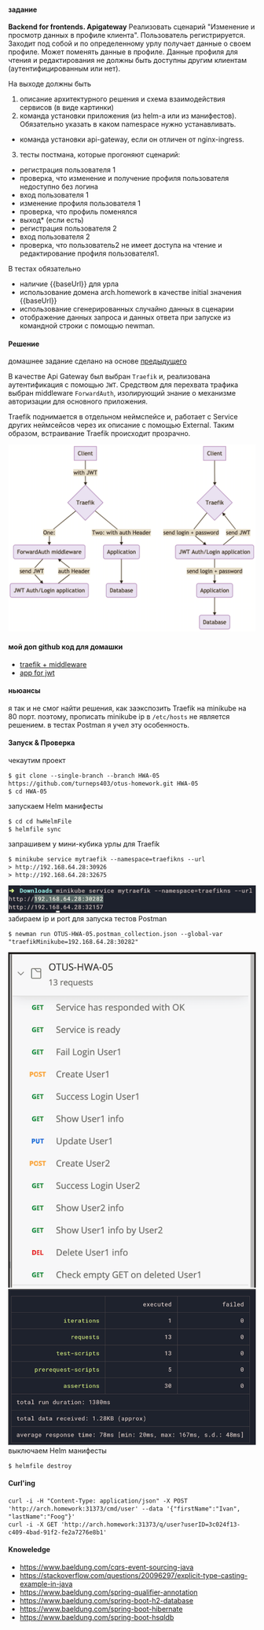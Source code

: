 #### задание
**Backend for frontends. Apigateway**
Реализовать сценарий "Изменение и просмотр данных в профиле клиента".
Пользователь регистрируется. Заходит под собой и по определенному урлу получает данные о своем профиле. Может поменять данные в профиле. Данные профиля для чтения и редактирования не должны быть доступны другим клиентам (аутентифицированным или нет).

На выходе должны быть
1. описание архитектурного решения и схема взаимодействия сервисов (в виде картинки)
2. команда установки приложения (из helm-а или из манифестов). Обязательно указать в каком namespace нужно устанавливать.
* команда установки api-gateway, если он отличен от nginx-ingress.
3. тесты постмана, которые прогоняют сценарий:
* регистрация пользователя 1
* проверка, что изменение и получение профиля пользователя недоступно без логина
* вход пользователя 1
* изменение профиля пользователя 1
* проверка, что профиль поменялся
* выход* (если есть)
* регистрация пользователя 2
* вход пользователя 2
* проверка, что пользователь2 не имеет доступа на чтение и редактирование профиля пользователя1.

В тестах обязательно
* наличие {{baseUrl}} для урла
* использование домена arch.homework в качестве initial значения {{baseUrl}}
* использование сгенерированных случайно данных в сценарии
* отображение данных запроса и данных ответа при запуске из командной строки с помощью newman.

#### Решение
домашнее задание сделано на основе [предыдущего](https://github.com/turneps403/otus-homework/tree/HWA-03)

В качестве Api Gateway был выбран `Traefik` и, реализована аутентификация с помощью `JWT`.
Средством для перехвата трафика выбран middleware `ForwardAuth`, изолирующий знание
о механизме авторизации для основного приложения.

Traefik поднимается в отдельном неймспейсе и, работает с Service других неймсейсов через 
их описание с помощью External. Таким образом, встраивание Traefik происходит прозрачно.

![](myFiles/simple-graph.png)

#### мой доп github код для домашки
- [traefik + middleware](https://github.com/turneps403/helmfile-traefik-v2-minikube)
- [app for jwt](https://github.com/turneps403/java-crumbs/tree/jwt-middleware)

#### ньюансы
я так и не смог найти решения, как заэкспозить Traefik на minikube на 80 порт.
поэтому, прописать minikube ip в `/etc/hosts` не является решением.
в тестах Postman я учел эту особенность.

#### Запуск & Проверка
чекаутим проект
```
$ git clone --single-branch --branch HWA-05 https://github.com/turneps403/otus-homework.git HWA-05
$ cd HWA-05
``` 
запускаем Helm манифесты
```
$ cd cd hwHelmFile
$ helmfile sync
```
запрашивем у мини-кубика урлы для Traefik
```
$ minikube service mytraefik --namespace=traefikns --url
> http://192.168.64.28:30926
> http://192.168.64.28:32675
```
![](myFiles/services.png)
забираем ip и port для запуска тестов Postman
```
$ newman run OTUS-HWA-05.postman_collection.json --global-var "traefikMinikube=192.168.64.28:30282"
```
![](myFiles/postman.png)
![](myFiles/newman.png)
выключаем Helm манифесты
```
$ helmfile destroy
```

#### Curl'ing
```
curl -i -H "Content-Type: application/json" -X POST 'http://arch.homework:31373/cmd/user' --data '{"firstName":"Ivan", "lastName":"Foog"}'
curl -i -X GET 'http://arch.homework:31373/q/user?userID=3c024f13-c409-4bad-91f2-fe2a7276e8b1'
```


#### Knoweledge
* https://www.baeldung.com/cqrs-event-sourcing-java
* https://stackoverflow.com/questions/20096297/explicit-type-casting-example-in-java
* https://www.baeldung.com/spring-qualifier-annotation
* https://www.baeldung.com/spring-boot-h2-database
* https://www.baeldung.com/spring-boot-hibernate
* https://www.baeldung.com/spring-boot-hsqldb